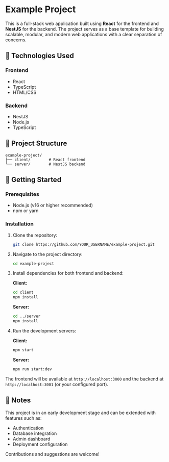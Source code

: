 # Example Project

This is a full-stack web application built using **React** for the frontend and **NestJS** for the backend. The project serves as a base template for building scalable, modular, and modern web applications with a clear separation of concerns.

## 📆 Technologies Used

### Frontend

* React
* TypeScript
* HTML/CSS

### Backend

* NestJS
* Node.js
* TypeScript

## 📁 Project Structure

```
example-project/
├── client/        # React frontend
└── server/        # NestJS backend
```

## 🚀 Getting Started

### Prerequisites

* Node.js (v16 or higher recommended)
* npm or yarn

### Installation

1. Clone the repository:

   ```bash
   git clone https://github.com/YOUR_USERNAME/example-project.git
   ```

2. Navigate to the project directory:

   ```bash
   cd example-project
   ```

3. Install dependencies for both frontend and backend:

   **Client:**

   ```bash
   cd client
   npm install
   ```

   **Server:**

   ```bash
   cd ../server
   npm install
   ```

4. Run the development servers:

   **Client:**

   ```bash
   npm start
   ```

   **Server:**

   ```bash
   npm run start:dev
   ```

The frontend will be available at `http://localhost:3000` and the backend at `http://localhost:3001` (or your configured port).

## 📌 Notes

This project is in an early development stage and can be extended with features such as:

* Authentication
* Database integration
* Admin dashboard
* Deployment configuration

Contributions and suggestions are welcome!
